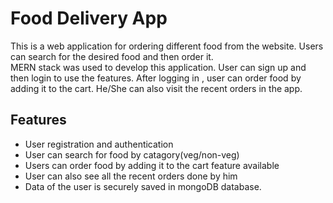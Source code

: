 # Food Delivery App

This is a web application for ordering different food from the website.  Users can search for the desired food and then order it.\
MERN stack was used to develop this application. User can sign up and then login to use the features.
After logging in , user can order food by adding it to the cart. He/She can also visit the recent orders in the app.

## Features

-   User registration and authentication
-   User can search for food by catagory(veg/non-veg)
-   Users can order food by adding it to the cart feature available
-   User can also see all the recent orders done by him
-   Data of the user is securely saved in mongoDB database.



